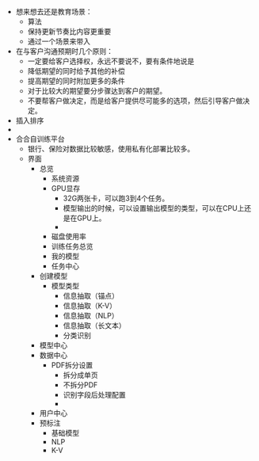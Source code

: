 - 想来想去还是教育场景：
	- 算法
	- 保持更新节奏比内容更重要
	- 通过一个场景来带入
- 在与客户沟通预期时几个原则：
	- 一定要给客户选择权，永远不要说不，要有条件地说是
	- 降低期望的同时给予其他的补偿
	- 提高期望的同时附加更多的条件
	- 对于比较大的期望要分步骤达到客户的期望。
	- 不要帮客户做决定，而是给客户提供尽可能多的选项，然后引导客户做决定。
- 插入排序
-
- 合合自训练平台
	- 银行、保险对数据比较敏感，使用私有化部署比较多。
	- 界面
		- 总览
			- 系统资源
			- GPU显存
				- 32G两张卡，可以跑3到4个任务。
				- 模型输出的时候，可以设置输出模型的类型，可以在CPU上还是在GPU上。
				-
			- 磁盘使用率
			- 训练任务总览
			- 我的模型
			- 任务中心
		- 创建模型
			- 模型类型
				- 信息抽取（锚点）
				- 信息抽取（K-V）
				- 信息抽取（NLP）
				- 信息抽取（长文本）
				- 分类识别
		- 模型中心
		- 数据中心
			- PDF拆分设置
				- 拆分成单页
				- 不拆分PDF
				- 识别字段后处理配置
				-
		- 用户中心
		- 预标注
			- 基础模型
			- NLP
			- K-V